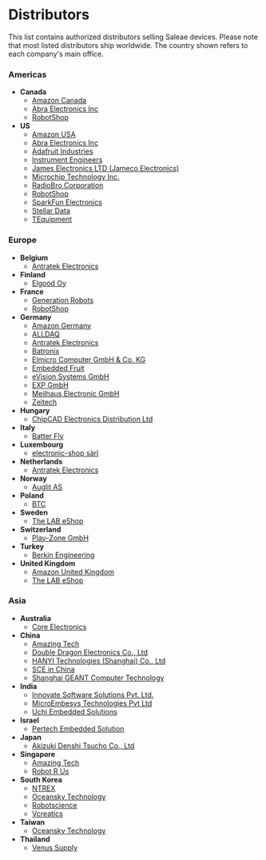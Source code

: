 # Distributors

This list contains authorized distributors selling Saleae devices. Please note that most listed distributors ship worldwide. The country shown refers to each company's main office.

### Americas
- **Canada**
  - [Amazon Canada](https://www.amazon.ca/Logic-Pro-Red-Ultra-Portable-Frustration/dp/B074TVSLN1/)
  - [Abra Electronics Inc](https://abra-electronics.com/?subcats=Y&pcode_from_q=Y&pshort=Y&pfull=Y&pname=Y&pkeywords=Y&search_performed=Y&q=saleae&dispatch=products.search)
  - [RobotShop](http://www.robotshop.com/en/catalogsearch/result/index/?general_brand=Saleae&q=saleae)
- **US**
  - [Amazon USA](https://www.amazon.com/Logic-Black-Saleae-8-Channel-Analyzer/dp/B0749G85W2/ref=sr_1_1?s=hi&ie=UTF8&qid=1516658879&sr=1-1&keywords=saleae)
  - [Abra Electronics Inc](https://abra-electronics.com/?subcats=Y&pcode_from_q=Y&pshort=Y&pfull=Y&pname=Y&pkeywords=Y&search_performed=Y&q=saleae&dispatch=products.search)
  - [Adafruit Industries](https://www.adafruit.com/?q=Saleae&)
  - [Instrument Engineers](http://instrumentengineers.com/logicanalyzers.aspx)
  - [James Electronics LTD (Jameco Electronics)](https://www.jameco.com/webapp/wcs/stores/servlet/StoreCatalogDrillDownView?langId=-1&storeId=10001&catalogId=10001&freeText=saleae&search_type=jamecoall)
  - [Microchip Technology Inc.](https://www.microchipdirect.com/product/search/all/saleae)
  - [RadioBro Corporation](http://www.radiobro.com/development-tools/)
  - [RobotShop](http://www.robotshop.com/en/catalogsearch/result/index/?general_brand=Saleae&q=saleae)
  - [SparkFun Electronics](https://www.sparkfun.com/search/results?term=saleae)
  - [Stellar Data](http://stellardata.com/)
  - [TEquipment](http://www.tequipment.net/search/?F_Keyword=saleae)

### Europe
- **Belgium**
  - [Antratek Electronics](https://www.antratek.com/catalogsearch/result/?q=saleae)
- **Finland**
  - [Elgood Oy](https://www.partco.fi/en/2487-logic-analyzers)
- **France**
  - [Generation Robots](https://www.generationrobots.com/en/83_saleae)
  - [RobotShop](http://www.robotshop.com/en/catalogsearch/result/index/?general_brand=Saleae&q=saleae)
- **Germany**
  - [Amazon Germany](https://www.amazon.de/-/en/SAL-00113/dp/B074TNNGS8/ref=sr_1_4?crid=3M24JK3NPYFLG)
  - [ALLDAQ](https://shop.alldaq.com/advanced_search_result.php?keywords=saleae)
  - [Antratek Electronics](https://www.antratek.com/catalogsearch/result/?q=saleae)
  - [Batronix](http://www.batronix.com/shop/logic-analyzer/Saleae.html)
  - [Elmicro Computer GmbH & Co. KG](http://elmicro.com/de/saleae-logic.html)
  - [Embedded Fruit](http://www.embeddedfruit.de/SaleaeProdukte)
  - [eVision Systems GmbH](https://evision-webshop.eu/measuring-testing/analyzer/logic-analyzer)
  - [EXP GmbH](https://www.exp-tech.de/saleae/)
  - [Meilhaus Electronic GmbH](https://www.meilhaus.de/infos/saleae/)
  - [Zeitech](http://www.zeitech.de/navi.php?suchausdruck=saleae&JTLSHOP=g8lkc975vlv09krapogli19am3)
- **Hungary**
  - [ChipCAD Electronics Distribution Ltd](https://www.chipcad.hu/saleae)
- **Italy**
  - [Batter Fly](https://www.batterfly.com/shop/saleae)
- **Luxembourg**
  - [electronic-shop sàrl](https://www.electronic-shop.lu/EN/search?q=saleae)
- **Netherlands**
  - [Antratek Electronics](https://www.antratek.com/catalogsearch/result/?q=saleae)
- **Norway**
  - [Auglit AS](https://www.adroit.no/logikk-analysatorer.html)
- **Poland**
  - [BTC](https://kamami.pl/22_saleae)
- **Sweden**
  - [The LAB eShop](https://thelabeshop.com/collections/saleae/Product)
- **Switzerland**
  - [Play-Zone GmbH](http://www.play-zone.ch/en/catalogsearch/result/?q=saleae&x=0&y=0)
- **Turkey**
  - [Berkin Engineering](https://berkinengineering.com/en/)
- **United Kingdom**
  - [Amazon United Kingdom](https://www.amazon.co.uk/Logic-Pro-16-Red-16-Channel/dp/B074TK7T3H/)
  - [The LAB eShop](https://thelabeshop.com/collections/saleae/Product)

### Asia
- **Australia**
  - [Core Electronics](http://core-electronics.com.au/search/?q=saleae)
- **China**
  - [Amazing Tech](http://amazingtech.com.cn/cn/index.php)
  - [Double Dragon Electronics Co., Ltd](http://www.sl.com.cn/)
  - [HANYI Technologies (Shanghai) Co., Ltd](http://www.han-yi-tech.com/product/129.html)
  - [SCE in China](http://www.scedg.com/)
  - [Shanghai GEANT Computer Technology](http://www.geant.com.cn/brandshow?id=219)
- **India**
  - [Innovate Software Solutions Pvt. Ltd.](http://innovatesolutions.net/shop/logic-4/)
  - [MicroEmbesys Technologies Pvt Ltd](http://microembesys.com/logic-analyzer/)
  - [Uchi Embedded Solutions](http://uchiembedded.co.in/index.html)
- **Israel**
  - [Pertech Embedded Solution](http://www.pertech.co.il/saleae/)
- **Japan**
  - [Akizuki Denshi Tsucho Co., Ltd](http://akizukidenshi.com/catalog/goods/search.aspx?search=x&keyword=saleae&image=%8C%9F%8D%F5)
- **Singapore**
  - [Amazing Tech](http://amazingtech.com.cn/cn/index.php)
  - [Robot R Us](https://robot-r-us.com.sg/?s=saleae&post_type=product)
- **South Korea**
  - [NTREX](https://www.devicemart.co.kr/goods/view?no=14453007)
  - [Oceansky Technology](http://oceansky-technology.com/commerce/advanced_search_result.php?keywords=saleae&sid=abf33532e1f39dee3759e0f997ad9779&x=0&y=0)
  - [Robotscience](http://www.robotscience.kr/goods/search?search_text=saleae&x=0&y=0)
  - [Vcreatics](http://www.vctec.co.kr/product/search.html?banner_action=&keyword=saleae)
- **Taiwan**
  - [Oceansky Technology](http://oceansky-technology.com/commerce/advanced_search_result.php?keywords=saleae&sid=abf33532e1f39dee3759e0f997ad9779&x=0&y=0)
- **Thailand**
  - [Venus Supply](http://www.thaieasyelec.com/products/tools-instruments.html)

